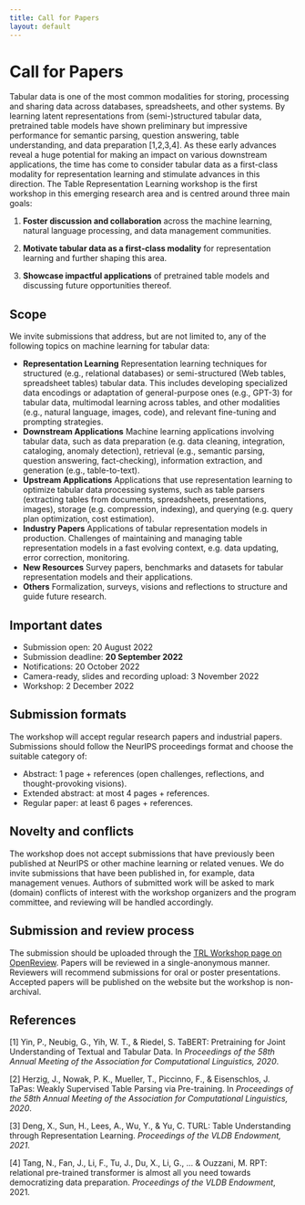 ```yaml
---
title: Call for Papers
layout: default
---
```


# Call for Papers

Tabular data is one of the most common modalities for storing, processing and sharing data across databases, spreadsheets, and other systems. By learning latent representations from (semi-)structured tabular data, pretrained table models have shown preliminary but impressive performance for semantic parsing, question answering, table understanding, and data preparation [1,2,3,4]. As these early advances reveal a huge potential for making an impact on various downstream applications, the time has come to consider tabular data as a first-class modality for representation learning and stimulate advances in this direction. The Table Representation Learning workshop is the first workshop in this emerging research area and is centred around three main goals:

1) **Foster discussion and collaboration** across the machine learning, natural language processing, and data management communities.

2) **Motivate tabular data as a first-class modality** for representation learning and further shaping this area.

3) **Showcase impactful applications** of pretrained table models and discussing future opportunities thereof.


## Scope

We invite submissions that address, but are not limited to, any of the following topics on machine learning for tabular data:
- **Representation Learning** Representation learning techniques for structured (e.g., relational databases) or semi-structured (Web tables, spreadsheet tables) tabular data. This includes developing specialized data encodings or adaptation of general-purpose ones (e.g., GPT-3) for tabular data, multimodal learning across tables, and other modalities (e.g., natural language, images, code), and relevant fine-tuning and prompting strategies.
- **Downstream Applications** Machine learning applications involving tabular data, such as data preparation (e.g. data cleaning, integration, cataloging, anomaly detection), retrieval (e.g., semantic parsing, question answering, fact-checking), information extraction, and generation (e.g., table-to-text).
- **Upstream Applications** Applications that use representation learning to optimize tabular data processing systems, such as table parsers (extracting tables from documents, spreadsheets, presentations, images), storage (e.g. compression, indexing), and querying (e.g. query plan optimization, cost estimation).
- **Industry Papers** Applications of tabular representation models in production. Challenges of maintaining and managing table representation models in a fast evolving context, e.g. data updating, error correction, monitoring.
- **New Resources** Survey papers, benchmarks and datasets for tabular representation models and their applications.
- **Others** Formalization, surveys, visions and reflections to structure and guide future research.


## Important dates
- Submission open: 20 August 2022
- Submission deadline: <b>20 September 2022</b>
- Notifications: 20 October 2022
- Camera-ready, slides and recording upload: 3 November 2022
- Workshop: 2 December 2022


## Submission formats
The workshop will accept regular research papers and industrial papers. Submissions should follow the NeurIPS proceedings format and choose the suitable category of:
- Abstract: 1 page + references (open challenges, reflections, and thought-provoking visions).
- Extended abstract: at most 4 pages + references.
- Regular paper: at least 6 pages + references.


## Novelty and conflicts

The workshop does not accept submissions that have previously been published at NeurIPS or other machine learning or related venues. We do invite submissions that have been published in, for example, data management venues. Authors of submitted work will be asked to mark (domain) conflicts of interest with the workshop organizers and the program committee, and reviewing will be handled accordingly.


## Submission and review process

The submission should be uploaded through the <a href="https://openreview.net/group?id=NeurIPS.cc/2022/Workshop/TRL" target="blank">TRL Workshop page on OpenReview</a>. Papers will be reviewed in a single-anonymous manner. Reviewers will recommend submissions for oral or poster presentations. Accepted papers will be published on the website but the workshop is non-archival.


## References

[1] Yin, P., Neubig, G., Yih, W. T., & Riedel, S. TaBERT: Pretraining for Joint Understanding of Textual and Tabular Data. In *Proceedings of the 58th Annual Meeting of the Association for Computational Linguistics, 2020*.

[2] Herzig, J., Nowak, P. K., Mueller, T., Piccinno, F., & Eisenschlos, J. TaPas: Weakly Supervised Table Parsing via Pre-training. In *Proceedings of the 58th Annual Meeting of the Association for Computational Linguistics, 2020*.

[3] Deng, X., Sun, H., Lees, A., Wu, Y., & Yu, C. TURL: Table Understanding through Representation Learning. *Proceedings of the VLDB Endowment, 2021*.

[4] Tang, N., Fan, J., Li, F., Tu, J., Du, X., Li, G., ... & Ouzzani, M. RPT: relational pre-trained transformer is almost all you need towards democratizing data preparation. *Proceedings of the VLDB Endowment*, 2021.